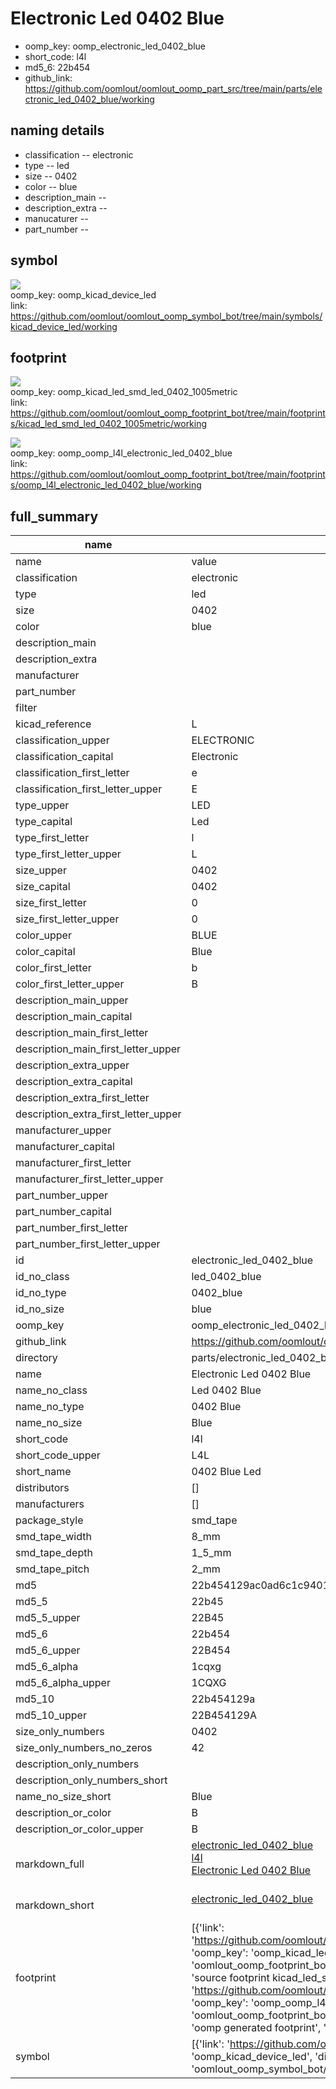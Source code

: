 # Electronic Led 0402 Blue

  
* oomp_key: oomp_electronic_led_0402_blue 
* short_code: l4l
* md5_6: 22b454  
* github_link: https://github.com/oomlout/oomlout_oomp_part_src/tree/main/parts/electronic_led_0402_blue/working  
## naming details
* classification -- electronic
* type -- led
* size -- 0402
* color -- blue
* description_main -- 
* description_extra -- 
* manucaturer -- 
* part_number -- 



## symbol

![](symbol/{index}/working/working_600.png)  
oomp_key: oomp_kicad_device_led  
link: https://github.com/oomlout/oomlout_oomp_symbol_bot/tree/main/symbols/kicad_device_led/working  

## footprint

![](footprint/{index}/working/working_600.png)  
oomp_key: oomp_kicad_led_smd_led_0402_1005metric  
link: https://github.com/oomlout/oomlout_oomp_footprint_bot/tree/main/footprints/kicad_led_smd_led_0402_1005metric/working  

![](footprint/{index}/working/working_600.png)  
oomp_key: oomp_oomp_l4l_electronic_led_0402_blue  
link: https://github.com/oomlout/oomlout_oomp_footprint_bot/tree/main/footprints/oomp_l4l_electronic_led_0402_blue/working  

## full_summary
| name | value | 
| --- | --- | 
| name | value | 
| classification | electronic | 
| type | led | 
| size | 0402 | 
| color | blue | 
| description_main |  | 
| description_extra |  | 
| manufacturer |  | 
| part_number |  | 
| filter |  | 
| kicad_reference | L | 
| classification_upper | ELECTRONIC | 
| classification_capital | Electronic | 
| classification_first_letter | e | 
| classification_first_letter_upper | E | 
| type_upper | LED | 
| type_capital | Led | 
| type_first_letter | l | 
| type_first_letter_upper | L | 
| size_upper | 0402 | 
| size_capital | 0402 | 
| size_first_letter | 0 | 
| size_first_letter_upper | 0 | 
| color_upper | BLUE | 
| color_capital | Blue | 
| color_first_letter | b | 
| color_first_letter_upper | B | 
| description_main_upper |  | 
| description_main_capital |  | 
| description_main_first_letter |  | 
| description_main_first_letter_upper |  | 
| description_extra_upper |  | 
| description_extra_capital |  | 
| description_extra_first_letter |  | 
| description_extra_first_letter_upper |  | 
| manufacturer_upper |  | 
| manufacturer_capital |  | 
| manufacturer_first_letter |  | 
| manufacturer_first_letter_upper |  | 
| part_number_upper |  | 
| part_number_capital |  | 
| part_number_first_letter |  | 
| part_number_first_letter_upper |  | 
| id | electronic_led_0402_blue | 
| id_no_class | led_0402_blue | 
| id_no_type | 0402_blue | 
| id_no_size | blue | 
| oomp_key | oomp_electronic_led_0402_blue | 
| github_link | https://github.com/oomlout/oomlout_oomp_part_src/tree/main/parts/electronic_led_0402_blue/working | 
| directory | parts/electronic_led_0402_blue | 
| name | Electronic Led 0402 Blue | 
| name_no_class | Led 0402 Blue | 
| name_no_type | 0402 Blue | 
| name_no_size | Blue | 
| short_code | l4l | 
| short_code_upper | L4L | 
| short_name | 0402 Blue Led | 
| distributors | [] | 
| manufacturers | [] | 
| package_style | smd_tape | 
| smd_tape_width | 8_mm | 
| smd_tape_depth | 1_5_mm | 
| smd_tape_pitch | 2_mm | 
| md5 | 22b454129ac0ad6c1c9401f368da8327 | 
| md5_5 | 22b45 | 
| md5_5_upper | 22B45 | 
| md5_6 | 22b454 | 
| md5_6_upper | 22B454 | 
| md5_6_alpha | 1cqxg | 
| md5_6_alpha_upper | 1CQXG | 
| md5_10 | 22b454129a | 
| md5_10_upper | 22B454129A | 
| size_only_numbers | 0402 | 
| size_only_numbers_no_zeros | 42 | 
| description_only_numbers |  | 
| description_only_numbers_short |   | 
| name_no_size_short | Blue | 
| description_or_color | B  | 
| description_or_color_upper | B  | 
| markdown_full | [electronic_led_0402_blue](https://github.com/oomlout/oomlout_oomp_part_src/tree/main/parts/electronic_led_0402_blue/working)<br>[l4l](https://github.com/oomlout/oomlout_oomp_part_src/tree/main/parts/electronic_led_0402_blue/working)<br>[Electronic Led 0402 Blue](https://github.com/oomlout/oomlout_oomp_part_src/tree/main/parts/electronic_led_0402_blue/working)<br><br> | 
| markdown_short | [electronic_led_0402_blue](https://github.com/oomlout/oomlout_oomp_part_src/tree/main/parts/electronic_led_0402_blue/working)<br><br> | 
| footprint | [{'link': 'https://github.com/oomlout/oomlout_oomp_footprint_bot/tree/main/foootprntss/kicad_led_smd_led_0402_1005metric', 'oomp_key': 'oomp_kicad_led_smd_led_0402_1005metric', 'directory': 'oomlout_oomp_footprint_bot/footprints/kicad_led_smd_led_0402_1005metric//working/working.kicad_mod', 'note': 'source footprint kicad_led_smd_led_0402_1005metric', 'index': 0}, {'link': 'https://github.com/oomlout/oomlout_oomp_footprint_bot/tree/main/foootprntss/oomp_l4l_electronic_led_0402_blue', 'oomp_key': 'oomp_oomp_l4l_electronic_led_0402_blue', 'directory': 'oomlout_oomp_footprint_bot/footprints/oomp_l4l_electronic_led_0402_blue//working/working.kicad_mod', 'note': 'oomp generated footprint', 'index': 1}] | 
| symbol | [{'link': 'https://github.com/oomlout/oomlout_oomp_symbol_bot/tree/main/symbols/kicad_device_led', 'oomp_key': 'oomp_kicad_device_led', 'directory': 'oomlout_oomp_symbol_bot/symbols/kicad_device_led//working/working.kicad_sym', 'index': 0}] | 
